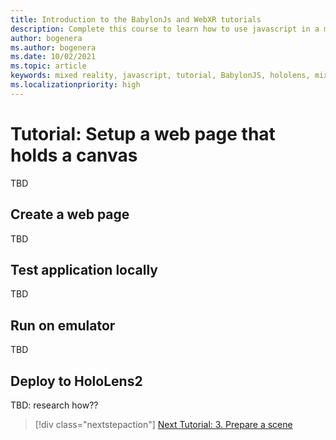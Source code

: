 ```yaml
---
title: Introduction to the BabylonJs and WebXR tutorials
description: Complete this course to learn how to use javascript in a mixed reality application.
author: bogenera
ms.author: bogenera
ms.date: 10/02/2021
ms.topic: article
keywords: mixed reality, javascript, tutorial, BabylonJS, hololens, mixed reality, UWP, Windows 10
ms.localizationpriority: high
---
```


# Tutorial: Setup a web page that holds a canvas

TBD

## Create a web page

TBD

## Test application locally

TBD

## Run on emulator

TBD

## Deploy to HoloLens2

TBD: research how??

> [!div class="nextstepaction"]
> [Next Tutorial: 3. Prepare a scene](prepare-scene-03.md)